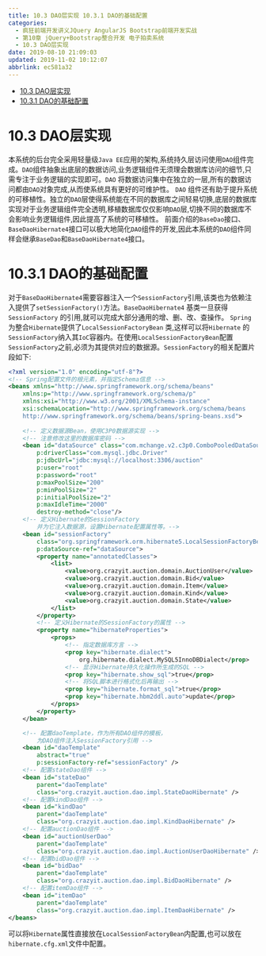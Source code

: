 ```yaml
---
title: 10.3 DAO层实现 10.3.1 DAO的基础配置
categories: 
  - 疯狂前端开发讲义JQuery AngularJS Bootstrap前端开发实战
  - 第10章 jQuery+Bootstrap整合开发 电子拍卖系统
  - 10.3 DAO层实现
date: 2019-08-10 21:09:03
updated: 2019-11-02 10:12:07
abbrlink: ec581a32
---
```

<div id='my_toc'>

- [10.3 DAO层实现](/JavaReadingNotes/ec581a32/#10-3-DAO层实现)
- [10.3.1 DAO的基础配置](/JavaReadingNotes/ec581a32/#10-3-1-DAO的基础配置)

</div>
<!--more-->
<script>if (navigator.platform.toLowerCase() == 'win32'){document.getElementById('my_toc').style.display = 'none';}</script>

<!--end-->
# 10.3 DAO层实现 #
本系统的后台完全采用轻量级`Java EE`应用的架构,系统持久层访问使用`DAO`组件完成。`DAO`组件抽象出底层的数据访问,业务逻辑组件无须理会数据库访问的细节,只需专注于业务逻辑的实现即可。`DAO` 将数据访问集中在独立的一层,所有的数据访问都由`DAO`对象完成,从而使系统具有更好的可维护性。
`DAO` 组件还有助于提升系统的可移植性。独立的`DAO`层使得系统能在不同的数据库之间轻易切换,底层的数据库实现对于业务逻辑组件完全透明,移植数据库仅仅影响`DAO`层,切换不同的数据库不会影响业务逻辑组件,因此提高了系统的可移植性。
前面介绍的`BaseDao`接口、`BaseDaoHibernate4`接口可以极大地简化`DAO`组件的开发,因此本系统的`DAO`组件同样会继承`BaseDao`和`BaseDaoHibernate4`接口。
# 10.3.1 DAO的基础配置 #
对于`BaseDaoHibernate4`需要容器注入一个`SessionFactory`引用,该类也为依赖注入提供了`setSessionFactory()`方法。`BaseDaoHibernate4` 基类一旦获得`SessionFactory` 的引用,就可以完成大部分通用的增、删、改、查操作。
`Spring`为整合`Hibernate`提供了`LocalSessionFactoryBean` 类,这样可以将`Hibernate` 的`SessionFactory`纳入其`IoC`容器内。在使用`LocalSessionFactoryBean`配置`SessionFactory`之前,必须为其提供对应的数据源。`SessionFactory`的相关配置片段如下:
```xml
<?xml version="1.0" encoding="utf-8"?>
<!-- Spring配置文件的根元素，并指定Schema信息 -->
<beans xmlns="http://www.springframework.org/schema/beans"
	xmlns:p="http://www.springframework.org/schema/p"
	xmlns:xsi="http://www.w3.org/2001/XMLSchema-instance"
	xsi:schemaLocation="http://www.springframework.org/schema/beans
	http://www.springframework.org/schema/beans/spring-beans.xsd">
	
	<!-- 定义数据源Bean，使用C3P0数据源实现 -->
	<!-- 注意修改这里的数据库密码 -->
	<bean id="dataSource" class="com.mchange.v2.c3p0.ComboPooledDataSource"
		p:driverClass="com.mysql.jdbc.Driver"
		p:jdbcUrl="jdbc:mysql://localhost:3306/auction"
		p:user="root"
		p:password="root"
		p:maxPoolSize="200"
		p:minPoolSize="2"
		p:initialPoolSize="2"
		p:maxIdleTime="2000"
		destroy-method="close"/>
	<!-- 定义Hibernate的SessionFactory 
		并为它注入数据源，设置Hibernate配置属性等。-->
	<bean id="sessionFactory"
		class="org.springframework.orm.hibernate5.LocalSessionFactoryBean"
		p:dataSource-ref="dataSource">
		<property name="annotatedClasses">
			<list>
				<value>org.crazyit.auction.domain.AuctionUser</value>
				<value>org.crazyit.auction.domain.Bid</value>
				<value>org.crazyit.auction.domain.Item</value>
				<value>org.crazyit.auction.domain.Kind</value>
				<value>org.crazyit.auction.domain.State</value>
			</list>
		</property>
		<!-- 定义Hibernate的SessionFactory的属性 -->
		<property name="hibernateProperties">
			<props>
				<!-- 指定数据库方言 -->
				<prop key="hibernate.dialect">
					org.hibernate.dialect.MySQL5InnoDBDialect</prop>
				<!-- 显示Hibernate持久化操作所生成的SQL -->
				<prop key="hibernate.show_sql">true</prop>
				<!-- 将SQL脚本进行格式化后再输出 -->
				<prop key="hibernate.format_sql">true</prop>
				<prop key="hibernate.hbm2ddl.auto">update</prop>
			</props>
		</property>
	</bean>

	<!-- 配置daoTemplate，作为所有DAO组件的模板，
		为DAO组件注入SessionFactory引用 -->
	<bean id="daoTemplate"
		abstract="true"
		p:sessionFactory-ref="sessionFactory" />
	<!-- 配置stateDao组件 -->
	<bean id="stateDao"
		parent="daoTemplate"
		class="org.crazyit.auction.dao.impl.StateDaoHibernate" />
	<!-- 配置kindDao组件 -->
	<bean id="kindDao"
		parent="daoTemplate"
		class="org.crazyit.auction.dao.impl.KindDaoHibernate" />
	<!-- 配置auctionDao组件 -->
	<bean id="auctionUserDao"
		parent="daoTemplate"
		class="org.crazyit.auction.dao.impl.AuctionUserDaoHibernate" />
	<!-- 配置bidDao组件 -->
	<bean id="bidDao"
		parent="daoTemplate"
		class="org.crazyit.auction.dao.impl.BidDaoHibernate" />
	<!-- 配置itemDao组件 -->
	<bean id="itemDao"
		parent="daoTemplate"
		class="org.crazyit.auction.dao.impl.ItemDaoHibernate" />
</beans>
```
可以将`Hibernate`属性直接放在`LocalSessionFactoryBean`内配置,也可以放在`hibernate.cfg.xml`文件中配置。

